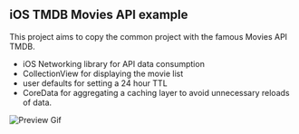 
## iOS TMDB Movies API example

This project aims to copy the common project with the famous Movies API TMDB.

- iOS Networking library for API data consumption
- CollectionView for displaying the movie list
- user defaults for setting a 24 hour TTL
- CoreData for aggregating a caching layer to avoid unnecessary reloads of data.

![Preview Gif](ReadmeImages/preview.gif)


